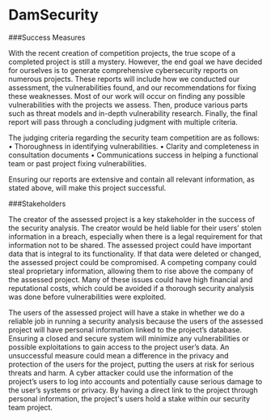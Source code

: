 # DamSecurity

###Success Measures

With the recent creation of competition projects, the true scope of a completed project is still a mystery. However, the end goal we have decided for ourselves is to generate comprehensive cybersecurity reports on numerous projects. These reports will include how we conducted our assessment, the vulnerabilities found, and our recommendations for fixing these weaknesses. Most of our work will occur on finding any possible vulnerabilities with the projects we assess. Then, produce various parts such as threat models and in-depth vulnerability research. Finally, the final report will pass through a concluding judgment with multiple criteria.

The judging criteria regarding the security team competition are as follows:
•	Thoroughness in identifying vulnerabilities.
•	Clarity and completeness in consultation documents
•	Communications success in helping a functional team or past project fixing vulnerabilities.

Ensuring our reports are extensive and contain all relevant information, as stated above, will make this project successful.

###Stakeholders

The creator of the assessed project is a key stakeholder in the success of the security analysis. The creator would be held liable for their users’ stolen information in a breach, especially when there is a legal requirement for that information not to be shared. The assessed project could have important data that is integral to its functionality. If that data were deleted or changed, the assessed project could be compromised. A competing company could steal proprietary information, allowing them to rise above the company of the assessed project. Many of these issues could have high financial and reputational costs, which could be avoided if a thorough security analysis was done before vulnerabilities were exploited.

The users of the assessed project will have a stake in whether we do a reliable job in running a security analysis because the users of the assessed project will have personal information linked to the project’s database. Ensuring a closed and secure system will minimize any vulnerabilities or possible exploitations to gain access to the project user’s data. An unsuccessful measure could mean a difference in the privacy and protection of the users for the project, putting the users at risk for serious threats and harm. A cyber attacker could use the information of the project’s users to log into accounts and potentially cause serious damage to the user’s systems or privacy. By having a direct link to the project through personal information, the project's users hold a stake within our security team project.
